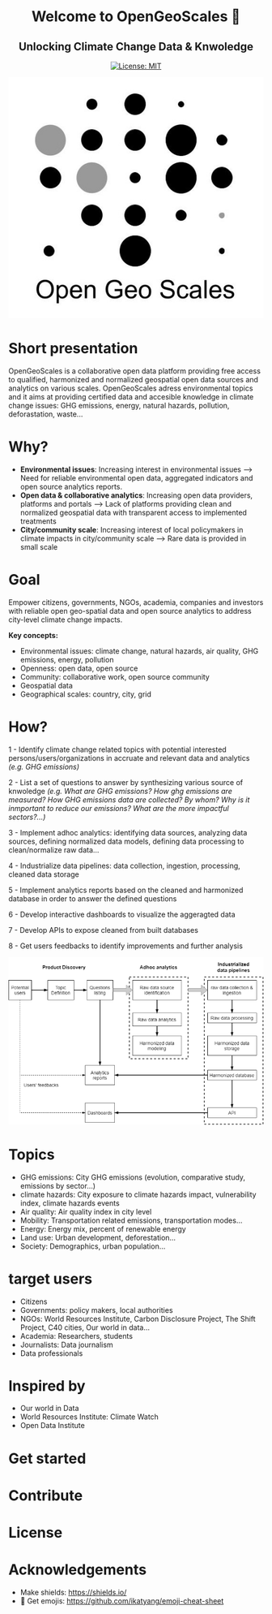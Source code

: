 
<h1 align="center">Welcome to OpenGeoScales  👋</h1>
<h2 align="center">Unlocking Climate Change Data & Knwoledge </h2>

<p align="center">
  <a href="https://github.com/kefranabg/readme-md-generator/blob/master/LICENSE">
    <img alt="License: MIT" src="https://img.shields.io/badge/license-MIT-yellow.svg" target="_blank" />
  </a>
</p>

<p align="center">
  <img src="https://github.com/OpenGeoScales/Management/blob/main/images/logo.jpg" />
</p>

# Short presentation

OpenGeoScales is a collaborative open data platform providing free access to qualified, harmonized and normalized geospatial open data sources and analytics on various scales.
OpenGeoScales adress environmental topics and it aims at providing certified data and accesible knowledge in climate change issues: GHG emissions, energy, natural hazards, pollution, deforastation, waste...

# Why?

- **Environmental issues**: 
Increasing interest in environmental issues --> Need for reliable environmental open data, aggregated indicators and open source analytics reports.
- **Open data & collaborative analytics**:
Increasing open data providers, platforms and portals --> Lack of platforms providing clean and normalized geospatial data with transparent access to implemented treatments
- **City/community scale**:
Increasing interest of local policymakers in climate impacts in city/community scale --> Rare data is provided in small scale

# Goal

Empower citizens, governments, NGOs, academia, companies and investors with reliable open geo-spatial data and open source analytics to address city-level climate change impacts.

**Key concepts:**
- Environmental issues: climate change, natural hazards, air quality, GHG emissions, energy, pollution  
- Openness: open data, open source
- Community: collaborative work, open source community
- Geospatial data
- Geographical scales: country, city, grid

# How?

1 - Identify climate change related topics with potential interested persons/users/organizations in accruate and relevant data and analytics *(e.g. GHG emissions)*

2 - List a set of questions to answer by synthesizing  various source of knwoledge *(e.g. What are GHG emissions? How ghg emissions are measured? How GHG emissions data are collected? By whom? Why is it inmportant to reduce our emissions? What are the more impactful sectors?...)*

3 - Implement adhoc analytics: identifying data sources, analyzing data sources, defining normalized data models, defining data processing to clean/normalize raw data...

4 - Industrialize data pipelines: data collection, ingestion, processing, cleaned data storage

5 - Implement analytics reports based on the cleaned and harmonized database in order to answer the defined questions

6 - Develop interactive dashboards to visualize the aggeragted data

7 - Develop APIs to expose cleaned from built databases

8 - Get users feedbacks to identify improvements and further analysis

<p align="center">
  <img src="https://github.com/OpenGeoScales/Management/blob/main/images/OGS%20-%20Workflow.png" />
</p>

# Topics

- GHG emissions: City GHG emissions (evolution, comparative study, emissions by sector…)
- climate hazards: City exposure to climate hazards impact, vulnerability index, climate hazards events 
- Air quality: Air quality index in city level
- Mobility: Transportation related emissions, transportation modes...
- Energy: Energy mix, percent of renewable energy
- Land use: Urban development, deforestation...
- Society: Demographics, urban population...

# target users

- Citizens
- Governments: policy makers, local authorities
- NGOs: World Resources Institute, Carbon Disclosure Project, The Shift Project, C40 cities, Our world in data…
- Academia: Researchers, students
- Journalists: Data journalism
- Data professionals

# Inspired by

- Our world in Data
- World Resources Institute: Climate Watch
- Open Data Institute

# Get started

# Contribute

# License

# Acknowledgements

- Make shields: https://shields.io/
- :smiling_face_with_three_hearts: Get emojis: https://github.com/ikatyang/emoji-cheat-sheet
